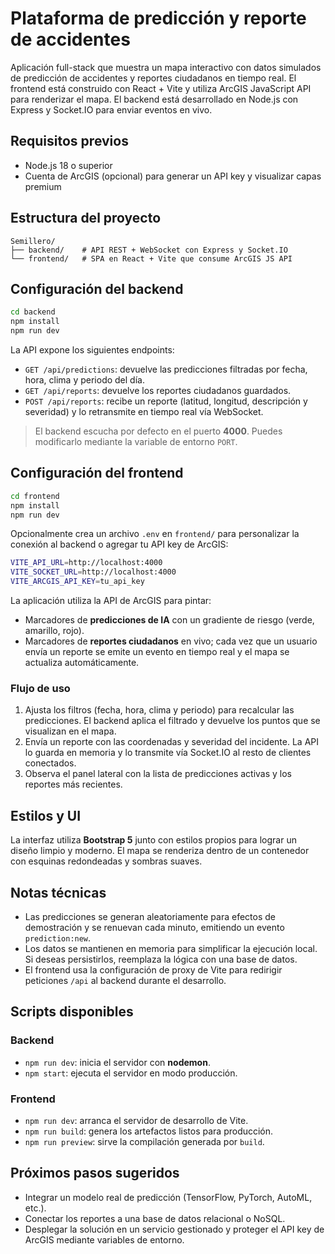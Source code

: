 # Plataforma de predicción y reporte de accidentes

Aplicación full-stack que muestra un mapa interactivo con datos simulados de predicción de accidentes y reportes ciudadanos en tiempo real. El frontend está construido con React + Vite y utiliza ArcGIS JavaScript API para renderizar el mapa. El backend está desarrollado en Node.js con Express y Socket.IO para enviar eventos en vivo.

## Requisitos previos

- Node.js 18 o superior
- Cuenta de ArcGIS (opcional) para generar un API key y visualizar capas premium

## Estructura del proyecto

```
Semillero/
├── backend/    # API REST + WebSocket con Express y Socket.IO
└── frontend/   # SPA en React + Vite que consume ArcGIS JS API
```

## Configuración del backend

```bash
cd backend
npm install
npm run dev
```

La API expone los siguientes endpoints:

- `GET /api/predictions`: devuelve las predicciones filtradas por fecha, hora, clima y periodo del día.
- `GET /api/reports`: devuelve los reportes ciudadanos guardados.
- `POST /api/reports`: recibe un reporte (latitud, longitud, descripción y severidad) y lo retransmite en tiempo real vía WebSocket.

> El backend escucha por defecto en el puerto **4000**. Puedes modificarlo mediante la variable de entorno `PORT`.

## Configuración del frontend

```bash
cd frontend
npm install
npm run dev
```

Opcionalmente crea un archivo `.env` en `frontend/` para personalizar la conexión al backend o agregar tu API key de ArcGIS:

```bash
VITE_API_URL=http://localhost:4000
VITE_SOCKET_URL=http://localhost:4000
VITE_ARCGIS_API_KEY=tu_api_key
```

La aplicación utiliza la API de ArcGIS para pintar:

- Marcadores de **predicciones de IA** con un gradiente de riesgo (verde, amarillo, rojo).
- Marcadores de **reportes ciudadanos** en vivo; cada vez que un usuario envía un reporte se emite un evento en tiempo real y el mapa se actualiza automáticamente.

### Flujo de uso

1. Ajusta los filtros (fecha, hora, clima y periodo) para recalcular las predicciones. El backend aplica el filtrado y devuelve los puntos que se visualizan en el mapa.
2. Envía un reporte con las coordenadas y severidad del incidente. La API lo guarda en memoria y lo transmite vía Socket.IO al resto de clientes conectados.
3. Observa el panel lateral con la lista de predicciones activas y los reportes más recientes.

## Estilos y UI

La interfaz utiliza **Bootstrap 5** junto con estilos propios para lograr un diseño limpio y moderno. El mapa se renderiza dentro de un contenedor con esquinas redondeadas y sombras suaves.

## Notas técnicas

- Las predicciones se generan aleatoriamente para efectos de demostración y se renuevan cada minuto, emitiendo un evento `prediction:new`.
- Los datos se mantienen en memoria para simplificar la ejecución local. Si deseas persistirlos, reemplaza la lógica con una base de datos.
- El frontend usa la configuración de proxy de Vite para redirigir peticiones `/api` al backend durante el desarrollo.

## Scripts disponibles

### Backend
- `npm run dev`: inicia el servidor con **nodemon**.
- `npm start`: ejecuta el servidor en modo producción.

### Frontend
- `npm run dev`: arranca el servidor de desarrollo de Vite.
- `npm run build`: genera los artefactos listos para producción.
- `npm run preview`: sirve la compilación generada por `build`.

## Próximos pasos sugeridos

- Integrar un modelo real de predicción (TensorFlow, PyTorch, AutoML, etc.).
- Conectar los reportes a una base de datos relacional o NoSQL.
- Desplegar la solución en un servicio gestionado y proteger el API key de ArcGIS mediante variables de entorno.
